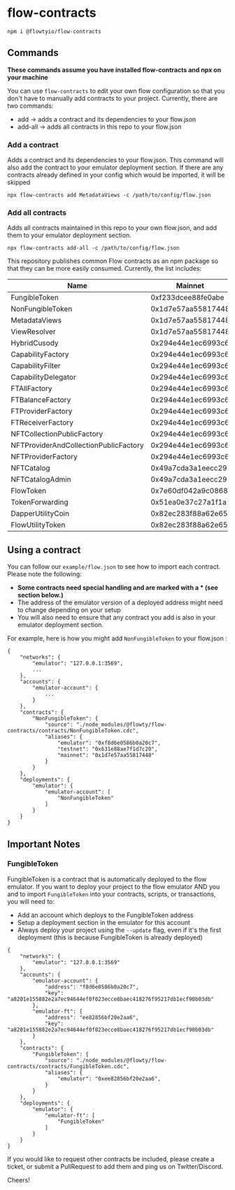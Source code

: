 # flow-contracts

```
npm i @flowtyio/flow-contracts
```

## Commands

**These commands assume you have installed flow-contracts and npx on your machine**

You can use `flow-contracts` to edit your own flow configuration so that you don't have to manually add contracts to your project.
Currently, there are two commands:
- add -> adds a contract and its dependencies to your flow.json
- add-all -> adds all contracts in this repo to your flow.json

### Add a contract

Adds a contract and its dependencies to your flow.json. This command will also add the contract to your emulator deployment section.
If there are any contracts already defined in your config which would be imported, it will be skipped

```
npx flow-contracts add MetadataViews -c /path/to/config/flow.json
```

### Add all contracts

Adds all contracts maintained in this repo to your own flow.json, and add them to your emulator deployment section.

```
npx flow-contracts add-all -c /path/to/config/flow.json
```


This repository publishes common Flow contracts as an npm package so that they can be more easily consumed. 
Currently, the list includes:

|  Name  |  Mainnet  |  Testnet  |
|--------|-----------|-----------|
| FungibleToken | 0xf233dcee88fe0abe | 0x9a0766d93b6608b7 |
| NonFungibleToken | 0x1d7e57aa55817448 | 0x631e88ae7f1d7c20 |
| MetadataViews | 0x1d7e57aa55817448 | 0x631e88ae7f1d7c20 |
| ViewResolver | 0x1d7e57aa55817448 | 0x631e88ae7f1d7c20 |
| HybridCusody | 0x294e44e1ec6993c6 | 0xd8a7e05a7ac670c0 |
| CapabilityFactory | 0x294e44e1ec6993c6 | 0xd8a7e05a7ac670c0 |
| CapabilityFilter | 0x294e44e1ec6993c6 | 0xd8a7e05a7ac670c0 |
| CapabilityDelegator | 0x294e44e1ec6993c6 | 0xd8a7e05a7ac670c0 |
| FTAllFactory | 0x294e44e1ec6993c6 | 0xd8a7e05a7ac670c0 |
| FTBalanceFactory | 0x294e44e1ec6993c6 | 0xd8a7e05a7ac670c0 |
| FTProviderFactory | 0x294e44e1ec6993c6 | 0xd8a7e05a7ac670c0 |
| FTReceiverFactory | 0x294e44e1ec6993c6 | 0xd8a7e05a7ac670c0 |
| NFTCollectionPublicFactory | 0x294e44e1ec6993c6 | 0xd8a7e05a7ac670c0 |
| NFTProviderAndCollectionPublicFactory | 0x294e44e1ec6993c6 | 0xd8a7e05a7ac670c0 |
| NFTProviderFactory | 0x294e44e1ec6993c6 | 0xd8a7e05a7ac670c0 |
| NFTCatalog | 0x49a7cda3a1eecc29 | 0x324c34e1c517e4db |
| NFTCatalogAdmin | 0x49a7cda3a1eecc29 | 0x324c34e1c517e4db |
| FlowToken | 0x7e60df042a9c0868 | 0x1654653399040a61 |
| TokenForwarding | 0x51ea0e37c27a1f1a | 0xe544175ee0461c4b |
| DapperUtilityCoin | 0x82ec283f88a62e65 | 0xead892083b3e2c6c |
| FlowUtilityToken | 0x82ec283f88a62e65 | 0xead892083b3e2c6c |


## Using a contract

You can follow our `example/flow.json` to see how to import each contract. Please note the following:
- **Some contracts need special handling and are marked with a * (see section below.)**
- The address of the emulator version of a deployed address might need to change depending on your setup
- You will also need to ensure that any contract you add is also in your emulator deployment section.

For example, here is how you might add `NonFungibleToken` to your flow.json :

```
{
	"networks": {
		"emulator": "127.0.0.1:3569",
		...
	},
	"accounts": {
		"emulator-account": {
			...
		}
	},
	"contracts": {
		"NonFungibleToken": {
			"source": "./node_modules/@flowty/flow-contracts/contracts/NonFungibleToken.cdc",
			"aliases": {
				"emulator": "0xf8d6e0586b0a20c7",
				"testnet": "0x631e88ae7f1d7c20",
				"mainnet": "0x1d7e57aa55817448"
			}
		}
	},
	"deployments": {
		"emulator": {
			"emulator-account": [
				"NonFungibleToken"
			]
		}
	}
}
```

## Important Notes

### FungibleToken

FungibleToken is a contract that is automatically deployed to the flow emulator. If you want to deploy
your project to the flow emulator AND you and to import `FungibleToken` into your contracts, scripts, or transactions,
you will need to:

- Add an account which deploys to the FungibleToken address
- Setup a deployment section in the emulator for this account
- Always deploy your project using the `--update` flag, even if it's the first deployment (this is because FungibleToken is already deployed)

```
{
	"networks": {
		"emulator": "127.0.0.1:3569"
	},
	"accounts": {
		"emulator-account": {
			"address": "f8d6e0586b0a20c7",
			"key": "a8201e155882e2a7ec94644ef0f023ecce8baec418276f95217db1ecf90b03db"
		},
		"emulator-ft": {
			"address": "ee82856bf20e2aa6",
			"key": "a8201e155882e2a7ec94644ef0f023ecce8baec418276f95217db1ecf90b03db"
		}
	},
	"contracts": {
		"FungibleToken": {
			"source": "./node_modules/@flowty/flow-contracts/contracts/FungibleToken.cdc",
			"aliases": {
				"emulator": "0xee82856bf20e2aa6",
			}
		}
	},
	"deployments": {
		"emulator": {
			"emulator-ft": [
				"FungibleToken"
			]
		}
	}
}
```

If you would like to request other contracts be included, please create a ticket, or submit a PullRequest to add them and
ping us on Twitter/Discord.

Cheers!
